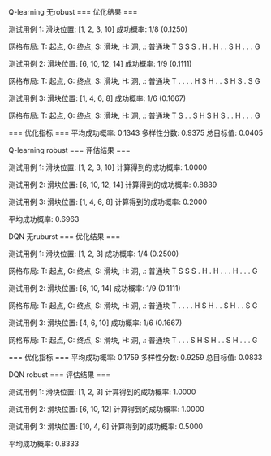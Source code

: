 Q-learning 无robust
=== 优化结果 ===

测试用例 1:
滑块位置: [1, 2, 3, 10]
成功概率: 1/8 (0.1250)

网格布局:
T: 起点, G: 终点, S: 滑块, H: 洞, .: 普通块
T S S S
. H . H
. . S H
. . . G

测试用例 2:
滑块位置: [6, 10, 12, 14]
成功概率: 1/9 (0.1111)

网格布局:
T: 起点, G: 终点, S: 滑块, H: 洞, .: 普通块
T . . .
. H S H
. . S H
S . S G

测试用例 3:
滑块位置: [1, 4, 6, 8]
成功概率: 1/6 (0.1667)

网格布局:
T: 起点, G: 终点, S: 滑块, H: 洞, .: 普通块
T S . .
S H S H
S . . H
. . . G

=== 优化指标 ===
平均成功概率: 0.1343
多样性分数: 0.9375
总目标值: 0.0405

Q-learning robust
=== 评估结果 ===

测试用例 1:
滑块位置: [1, 2, 3, 10]
计算得到的成功概率: 1.0000

测试用例 2:
滑块位置: [6, 10, 12, 14]
计算得到的成功概率: 0.8889

测试用例 3:
滑块位置: [1, 4, 6, 8]
计算得到的成功概率: 0.2000

平均成功概率: 0.6963

DQN 无ruburst
=== 优化结果 ===

测试用例 1:
滑块位置: [1, 2, 3]
成功概率: 1/4 (0.2500)

网格布局:
T: 起点, G: 终点, S: 滑块, H: 洞, .: 普通块
T S S S
. H . H
. . . H
. . . G

测试用例 2:
滑块位置: [6, 10, 14]
成功概率: 1/9 (0.1111)

网格布局:
T: 起点, G: 终点, S: 滑块, H: 洞, .: 普通块
T . . .
. H S H
. . S H
. . S G

测试用例 3:
滑块位置: [4, 6, 10]
成功概率: 1/6 (0.1667)

网格布局:
T: 起点, G: 终点, S: 滑块, H: 洞, .: 普通块
T . . .
S H S H
. . S H
. . . G

=== 优化指标 ===
平均成功概率: 0.1759
多样性分数: 0.9259
总目标值: 0.0833

DQN robust
=== 评估结果 ===

测试用例 1:
滑块位置: [1, 2, 3]
计算得到的成功概率: 1.0000

测试用例 2:
滑块位置: [6, 10, 12]
计算得到的成功概率: 1.0000

测试用例 3:
滑块位置: [10, 4, 6]
计算得到的成功概率: 0.5000

平均成功概率: 0.8333